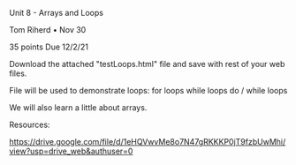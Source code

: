 Unit 8 - Arrays and Loops

Tom Riherd • Nov 30

35 points Due 12/2/21

Download the attached "testLoops.html" file and save with rest of your web files.

File will be used to demonstrate loops:
for loops
while loops
do / while loops


We will also learn a little about arrays.

Resources: 

https://drive.google.com/file/d/1eHQVwvMe8o7N47gRKKKP0jT9fzbUwMhi/view?usp=drive_web&authuser=0
